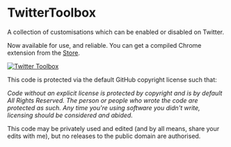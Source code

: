 TwitterToolbox
==============
A collection of customisations which can be enabled or disabled on Twitter.

Now available for use, and reliable. You can get a compiled Chrome extension from the [Store](https://chrome.google.com/webstore/detail/zackehhs-twitter-toolbox/akigidnfaadplbagdcahkhajlignocfh "Twitter Toolbox"). 

[![Twitter Toolbox](http://cl.ly/image/3f3O403X161b/twitter-toolbox.png)](http://cl.ly/image/3f3O403X161b/twitter-toolbox.png)


This code is protected via the default GitHub copyright license such that:

<i>Code without an explicit license is protected by copyright and is by default All Rights Reserved. The person or people who wrote the code are protected as such. Any time you're using software you didn't write, licensing should be considered and abided.</i>

This code may be privately used and edited (and by all means, share your edits with me), but no releases to the public domain are authorised.
